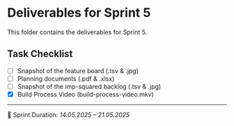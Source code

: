 # Deliverables for Sprint 5

This folder contains the deliverables for Sprint 5.

## Task Checklist

-   [ ] Snapshot of the feature board (.tsv & .jpg)
-   [ ] Planning documents (.pdf & .xlsx)
-   [ ] Snapshot of the imp-squared backlog (.tsv & .jpg)
-   [x] Build Process Video (build-process-video.mkv)

---

📅 Sprint Duration: _14.05.2025 – 21.05.2025_
